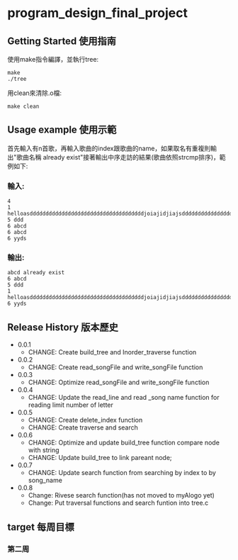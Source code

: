 # program_design_final_project

## Getting Started 使用指南

使用make指令編譯，並執行tree:
```
make
./tree
```
用clean來清除.o檔:
```
make clean
```
## Usage example 使用示範
首先輸入有n首歌，再輸入歌曲的index跟歌曲的name，如果取名有重複則輸出"歌曲名稱 already exist"接著輸出中序走訪的結果(歌曲依照strcmp排序)，範例如下:
### 輸入:
```
4
1 helloasddddddddddddddddddddddddddddddddddddjoiajidjiajsddddddddddddddddddddddddddddddddddddoiajsdijasijdajdsi
5 ddd
6 abcd
6 abcd
6 yyds
```
### 輸出:
```
abcd already exist
6 abcd
5 ddd
1 helloasddddddddddddddddddddddddddddddddddddjoiajidjiajsddddddddddddddddddddddddddddddddddddoiajsd...
6 yyds
```
## Release History 版本歷史

* 0.0.1
    * CHANGE: Create build_tree and Inorder_traverse function
* 0.0.2
    * CHANGE: Create read_songFile and write_songFile function
* 0.0.3
    * CHANGE: Optimize read_songFile and write_songFile function
* 0.0.4
    * CHANGE: Update the read_line and read _song name function for reading limit number of letter
* 0.0.5
    * CHANGE: Create delete_index function
    * CHANGE: Create traverse and search
* 0.0.6
    * CHANGE: Optimize and update build_tree function compare node with string
    * CHANGE: Update build_tree to link pareant node;
* 0.0.7
    * CHANGE: Update search function from searching by index to by song_name
* 0.0.8
    * Change: Rivese search function(has not moved to myAlogo yet)
    * Change: Put traversal functions and search funtion into tree.c
## target 每周目標

### 第二周
